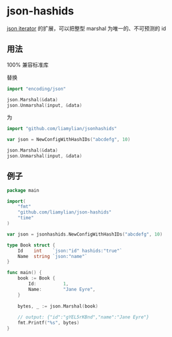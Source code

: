 # json-hashids

[json iterator](https://github.com/json-iterator/go) 的扩展，可以把整型 marshal 为唯一的、不可预测的 id
## 用法

100% 兼容标准库

替换
```go
import "encoding/json"

json.Marshal(&data)
json.Unmarshal(input, &data)
```

为
```go
import "github.com/liamylian/jsonhashids"

var json = NewConfigWithHashIDs("abcdefg", 10)

json.Marshal(&data)
json.Unmarshal(input, &data)
```


## 例子

```go
package main

import(
	"fmt"
	"github.com/liamylian/json-hashids"
	"time"
)

var json = jsonhashids.NewConfigWithHashIDs("abcdefg", 10)

type Book struct {
	Id    int    `json:"id" hashids:"true"`
	Name  string `json:"name"`
}

func main() {
	book := Book {
		Id:          1,
		Name:        "Jane Eyre",
	}
	
	bytes, _ := json.Marshal(book)
	
	// output: {"id":"gYEL5rKBnd","name":"Jane Eyre"}
	fmt.Printf("%s", bytes)
}

```
